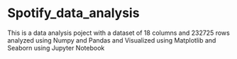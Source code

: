 # Spotify_data_analysis
This is a data analysis poject with a dataset of 18 columns and 232725 rows analyzed using Numpy and Pandas and Visualized using Matplotlib and Seaborn using Jupyter Notebook
